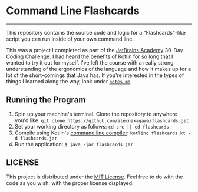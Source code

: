 # Command Line Flashcards
---

This repository contains the source code and logic for a "Flashcards"-like script you can run inside of your own command line. 

This was a project I completed as part of the [JetBrains Academy](https://www.jetbrains.com/academy/) 30-Day Coding Challenge. I had heard the benefits of Kotlin for so long that I wanted to try it out for myself. I've left the course with a really strong understanding of the ergonomics of the language and how it makes up for a lot of the short-comings that Java has. If you're interested in the types of things I learned along the way, look under [`notes.md`](./notes.md)

## Running the Program
1. Spin up your machine's terminal. Clone the repository to anywhere you'd like.
```git clone https://github.com/alexnakagawa/flashcards.git```
2. Set your working directory as follows: `cd src || cd flashcards`
3. Compile using Kotlin's [command line compiler](https://kotlinlang.org/docs/tutorials/command-line.html): `kotlinc flashcards.kt -d flashcards.jar`
4. Run the application: `$ java -jar flashcards.jar`

## LICENSE
This project is distributed under the [MIT License](https://opensource.org/licenses/MIT). Feel free to do with the code as you wish, with the proper license displayed.
